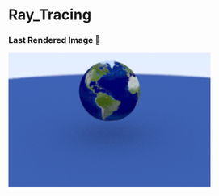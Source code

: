 # Ray_Tracing

### Last Rendered Image 🥳
![alt text](https://github.com/binitkc220/Ray_Tracing/blob/uv_mapping_light/asset/gen/image.png)
